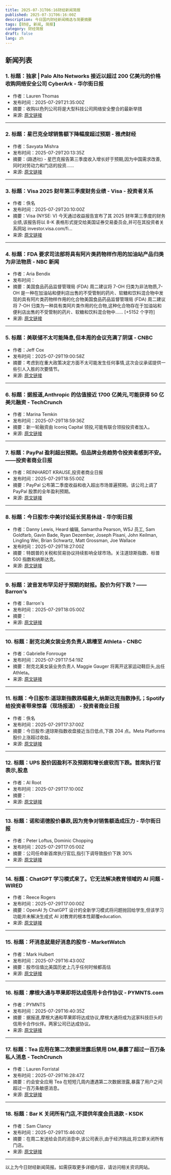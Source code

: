 ```yaml
---
title: 2025-07-31T06:16财经新闻简报
published: 2025-07-31T06:16:00Z
description: 今日国内财经新闻精选与简要摘要
tags: [财经, 新闻, 简报]
category: 财经简报
draft: false
lang: zh
---
```


## 新闻列表

### 1. 标题：独家 | Palo Alto Networks 接近以超过 200 亿美元的价格收购网络安全公司 CyberArk - 华尔街日报
- 作者：Lauren Thomas
- 发布时间：2025-07-29T21:35:00Z
- 摘要：收购以色列公司将是大型科技公司网络安全整合的最新举措
- 来源: [原文链接](https://www.wsj.com/business/deals/palo-alto-networks-nears-over-20-billion-deal-for-cybersecurity-firm-cyberark-046aa047)

---

### 2. 标题：星巴克全球销售额下降幅度超过预期 - 雅虎财经
- 作者：Savyata Mishra
- 发布时间：2025-07-29T20:13:35Z
- 摘要：(路透社) - 星巴克报告第三季度收入增长好于预期,因为中国需求改善,同时对劳动力和门店的投资......
- 来源: [原文链接](https://finance.yahoo.com/news/starbucks-posts-steeper-expected-drop-201335074.html)

---

### 3. 标题：Visa 2025 财年第三季度财务业绩 - Visa - 投资者关系
- 作者：佚名
- 发布时间：2025-07-29T20:10:00Z
- 摘要：Visa (NYSE: V) 今天通过收益报告宣布了其 2025 财年第三季度的财务业绩,该报告将以 8-K 表格形式提交给美国证券交易委员会,并可在其投资者关系网站 investor.visa.com/fi…
- 来源: [原文链接](https://investor.visa.com/news/news-details/2025/Visa-Fiscal-Third-Quarter-2025-Financial-Results/default.aspx)

---

### 4. 标题：FDA 要求司法部将具有阿片类药物样作用的加油站产品归类为非法物质 - NBC 新闻
- 作者：Aria Bendix
- 发布时间：
- 摘要：美国食品药品监督管理局 (FDA) 周二建议将 7-OH 归类为非法物质,7-OH 是一种在加油站和便利店出售的不受管制的药片、软糖和饮料混合物中发现的具有阿片类药物样作用的化合物美国食品药品监督管理局 (FDA) 周二建议将 7-OH 归类为一种具有类阿片类作用的化合物,这种化合物存在于加油站和便利店出售的不受管制的药片、软糖和饮料混合物中…… [+5152 个字符]
- 来源: [原文链接]()

---

### 5. 标题：美联储不太可能降息,但本周的会议充满了阴谋 - CNBC
- 作者：Jeff Cox
- 发布时间：2025-07-29T19:00:58Z
- 摘要：考虑到在重大政策决定方面不太可能发生任何事情,这次会议承诺提供一些引人入胜的次要情节。
- 来源: [原文链接](https://www.cnbc.com/2025/07/29/the-fed-is-unlikely-to-cut-rates-but-this-weeks-meeting-is-packed-with-intrigue.html)

---

### 6. 标题：据报道,Anthropic 的估值接近 1700 亿美元,可能获得 50 亿美元融资 - TechCrunch
- 作者：Marina Temkin
- 发布时间：2025-07-29T18:59:36Z
- 摘要：新一轮融资由 Iconiq Capital 领投,可能有联合领投投资者加入。
- 来源: [原文链接](https://techcrunch.com/2025/07/29/anthropic-reportedly-nears-170b-valuation-with-potential-5b-round/)

---

### 7. 标题：PayPal 盈利超出预期。但品牌业务趋势令投资者感到不安。——投资者商业日报
- 作者：REINHARDT KRAUSE,投资者商业日报
- 发布时间：2025-07-29T18:55:00Z
- 摘要：PayPal 公布第二季度收益和收入超出市场普遍预期。该公司上调了 PayPal 股票的全年盈利预期。
- 来源: [原文链接](https://www.investors.com/news/technology/paypal-stock-paypal-earnings-q22025/)

---

### 8. 标题：今日股市:中美讨论延长贸易休战 - 华尔街日报
- 作者：Danny Lewis, Heard 编辑, Samantha Pearson, WSJ 员工, Sam Goldfarb, Gavin Bade, Ryan Dezember, Joseph Pisani, John Keilman, Lingling Wei, Brian Schwartz, Matt Grossman, Joe Wallace
- 发布时间：2025-07-29T18:27:00Z
- 摘要：特朗普的关税和贸易协议持续影响全球市场。关注道琼斯指数、标普 500 指数和纳斯达克。
- 来源: [原文链接](https://www.wsj.com/livecoverage/stock-market-today-dow-sp500-nasdaq-07-29-2025)

---

### 9. 标题：波音发布罕见好于预期的财报。股价为何下跌？——Barron&#39;s
- 作者：Barron&#39;s
- 发布时间：2025-07-29T18:05:00Z
- 摘要：
- 来源: [原文链接](https://www.barrons.com/articles/boeing-earnings-stock-price-63e956f4)

---

### 10. 标题：耐克北美女装业务负责人跳槽至 Athleta - CNBC
- 作者：Gabrielle Fonrouge
- 发布时间：2025-07-29T17:54:19Z
- 摘要：耐克北美女装业务负责人 Maggie Gauger 将离开这家运动鞋巨头,出任Athleta。
- 来源: [原文链接](https://www.cnbc.com/2025/07/29/nike-loses-head-of-north-america-womens-business-to-athleta.html)

---

### 11. 标题：今日股市:道琼斯指数跌幅最大,纳斯达克指数挣扎；Spotify 给投资者带来惊喜（现场报道） - 投资者商业日报
- 作者：佚名
- 发布时间：2025-07-29T17:37:00Z
- 摘要：今日股市:道琼斯指数收盘接近当日低点,下跌 204 点。Meta Platforms 股价上涨超过收益。
- 来源: [原文链接](https://www.investors.com/market-trend/stock-market-today/dow-jones-sp500-nasdaq-fed-meeting-novo-nordisk-nvo-stock/)

---

### 12. 标题：UPS 股价因盈利不及预期和增长疲软而下跌。首席执行官表示,股息
- 作者：Al Root
- 发布时间：2025-07-29T17:10:00Z
- 摘要：
- 来源: [原文链接](https://www.barrons.com/articles/ups-stock-price-earnings-fae0074e)

---

### 13. 标题：诺和诺德股价暴跌,因为竞争对销售额造成压力 - 华尔街日报
- 作者：Peter Loftus, Dominic Chopping
- 发布时间：2025-07-29T17:05:00Z
- 摘要：公司任命新首席执行官后,指引下调导致股价下跌 30%
- 来源: [原文链接](https://www.wsj.com/business/earnings/novo-nordisk-stock-earnings-q2-2025-b12fb01c)

---

### 14. 标题：ChatGPT 学习模式来了。它无法解决教育领域的 AI 问题 - WIRED
- 作者：Reece Rogers
- 发布时间：2025-07-29T17:00:00Z
- 摘要：OpenAI 为 ChatGPT 设计的全新学习模式将问题抛回给学生,但该学习功能并未解决生成式 AI 对教育的根本性颠覆education.
- 来源: [原文链接](https://www.wired.com/story/chatgpt-study-mode/)

---

### 15. 标题：坏消息就是好消息的股市 - MarketWatch
- 作者：Mark Hulbert
- 发布时间：2025-07-29T16:43:00Z
- 摘要：股市估值比美国历史上几乎任何时候都高估
- 来源: [原文链接](https://www.marketwatch.com/story/the-bad-news-is-good-news-stock-market-efc6171d)

---

### 16. 标题：摩根大通与苹果即将达成信用卡合作协议 - PYMNTS.com
- 作者：PYMNTS
- 发布时间：2025-07-29T16:40:35Z
- 摘要：据报道,摩根大通和苹果即将达成协议,摩根大通将成为这家科技巨头的信用卡合作伙伴。两家公司已达成协议。
- 来源: [原文链接](http://www.pymnts.com/apple/2025/jpmorgan-chase-and-apple-near-deal-on-credit-card-partnership/)

---

### 17. 标题：Tea 应用在第二次数据泄露后禁用 DM,暴露了超过一百万条私人消息 - TechCrunch
- 作者：Lauren Forristal
- 发布时间：2025-07-29T16:28:47Z
- 摘要：约会安全应用 Tea 在短短几周内遭遇第二次数据泄露,暴露了用户之间超过一百万条敏感消息。
- 来源: [原文链接](https://techcrunch.com/2025/07/29/tea-apps-data-breach-gets-much-worse-exposing-over-a-million-private-messages/)

---

### 18. 标题：Bar K 关闭所有门店,不提供年度会员退款 - KSDK
- 作者：Sam Clancy
- 发布时间：2025-07-29T15:46:00Z
- 摘要：在周二发送给会员的消息中,该公司表示,由于经济挑战,将立即关闭所有门店。
- 来源: [原文链接](https://www.ksdk.com/article/news/local/bar-k-closing-all-locations-not-offering-refunds-annual-memberships/63-bc50d53a-f29b-4026-9f9c-b4dd8c887591)

---


以上为今日财经新闻简报。如需获取更多详细内容，请访问相关资讯网站。